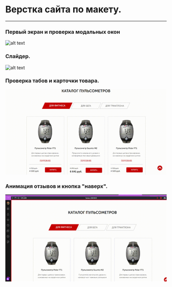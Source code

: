 # Верстка сайта по макету.
____

### Первый экран и проверка модальных окон

![alt text](git_animation/layout-pulsometr-1.gif)

### Слайдер.

![alt text](git_animation/layout-pulsometr-2.gif)

### Проверка табов и карточки товара.

![alt text](git_animation/layout-pulsometr-3.gif)

### Анимация отзывов и кнопка "наверх".

![alt text](git_animation/layout-pulsometr-4.gif)
